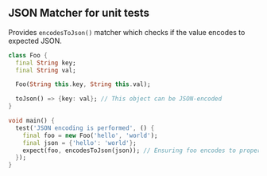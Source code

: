 ## JSON Matcher for unit tests

Provides `encodesToJson()` matcher which checks if the value encodes to expected JSON. 

```dart
class Foo {
  final String key;
  final String val;

  Foo(String this.key, String this.val);

  toJson() => {key: val}; // This object can be JSON-encoded
}

void main() {
  test('JSON encoding is performed', () {
    final foo = new Foo('hello', 'world');
    final json = {'hello': 'world'};
    expect(foo, encodesToJson(json)); // Ensuring foo encodes to proper JSON
  });
}
```
